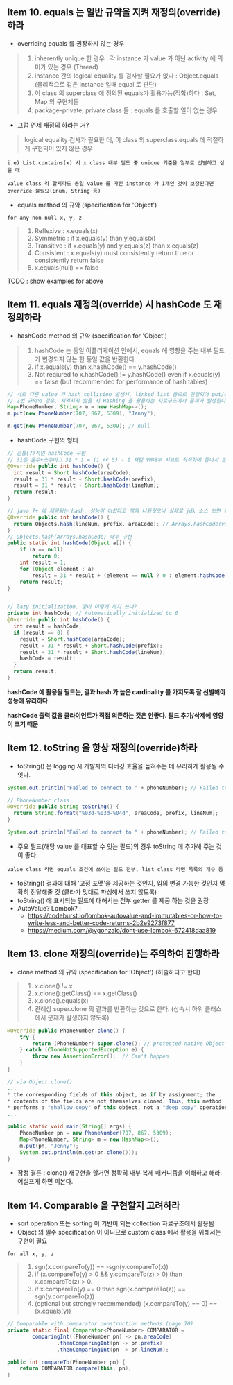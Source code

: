## Item 10. equals 는 일반 규약을 지켜 재정의(override)하라

- overriding equals 를 권장하지 않는 경우

> 1. inherently unique 한 경우 : 각 instance 가 value 가 아닌 activity 에 의미가 있는 경우 (Thread)
> 2. instance 간의 logical	equality 를 검사할 필요가 없다 : Object.equals (물리적으로 같은 instance 일때 equal 로 판단)
> 3. 이 class 의 superclass 에 정의된 equals가 활용가능(적합)하다 : Set, Map 의 구현체들
> 4. package-private, private class 들 : equals 를 호출할 일이 없는 경우

- 그럼 언제 재정의 하라는 거?

> logical	equality 검사가 필요한 데, 이 class 의 superclass.equals 에 적절하게 구현되어 있지 않은 경우
```
i.e) List.contains(x) 시 x class 내부 필드 중 unique 기준을 일부로 선별하고 싶을 때

value class 라 할지라도 동일 value 를 가진 instance 가 1개인 것이 보장된다면 override 불필요(Enum, String 등)
```

- equals method 의 규약 (specification for 'Object')

```
for any non-null x, y, z
```
> 1. Reflexive : x.equals(x) 
> 2. Symmetric : if x.equals(y) than y.equals(x)
> 3. Transitive : if x.equals(y) and y.equals(z) than	x.equals(z)
> 4. Consistent : x.equals(y) must consistently return true	or consistently return false 
> 5. x.equals(null) == false

TODO : show examples for above

## Item 11. equals 재정의(override) 시 hashCode 도 재정의하라

- hashCode method 의 규약 (specification for 'Object')

> 1. hashCode 는 동일 어플리케이션 안에서, equals 에 영향을 주는 내부 필드가 변경되지 않는 한 동일 값을 반환한다. 
> 2. if x.equals(y) than x.hashCode() == y.hashCode()
> 3. Not reqiured to x.hashCode() != y.hashCode() even if x.equals(y) == false (but recommended for performance of hash tables)
```  Java
// 서로 다른 value 가 hash collision 발생시, linked list 등으로 연결되어 put/get 성능에 영향( > O(1) )을 끼칠 수 있다.
// 2번 규약의 경우, 지켜지지 않을 시 Hashing 을 활용하는 자료구조에서 문제가 발생한다.
Map<PhoneNumber, String> m = new HashMap<>(); 
m.put(new PhoneNumber(707, 867, 5309), "Jenny");

m.get(new PhoneNumber(707, 867, 5309); // null
```

- hashCode 구현의 형태
``` Java
// 전통(?)적인 hashCode 구현
// 31은 홀수+소수이고 31 * i = (i << 5) - i 처럼 VM내부 시프트 최적화에 좋아서 쓴다고 한다.
@Override public int hashCode() {
  int result = Short.hashCode(areaCode);
  result = 31 * result + Short.hashCode(prefix);
  result = 31 * result + Short.hashCode(lineNum);
  return result;
}

// java 7+ 에 제공되는 hash. 성능이 아쉽다고 책에 나와잇으나 실제로 jdk 소스 보면 위쪽 코드와 비슷하다.
@Override public int hashCode() {
  return Objects.hash(lineNum, prefix, areaCode); // Arrays.hashCode(values);
}
// Objects.hash(Arrays.hashCode) 내부 구현
public static int hashCode(Object a[]) {
    if (a == null)
        return 0;
    int result = 1;
    for (Object element : a)
        result = 31 * result + (element == null ? 0 : element.hashCode());
    return result;
}


// lazy initialization. 굳이 이렇게 까지 쓰나?
private int hashCode; // Automatically initialized to 0
@Override public int hashCode() {
  int result = hashCode;
  if (result == 0) {
    result = Short.hashCode(areaCode);
    result = 31 * result + Short.hashCode(prefix);
    result = 31 * result + Short.hashCode(lineNum);
    hashCode = result;
  }
  return result;
}
```

**hashCode 에 활용될 필드는, 결과 hash 가 높은 cardinality 를 가지도록 잘 선별해야 성능에 유리하다**

**hashCode 출력 값을 클라이언트가 직접 의존하는 것은 안좋다. 필드 추가/삭제에 영향이 크기 때문**


## Item 12. toString 을 항상 재정의(override)하라

- toString() 은 logging 시 개발자의 디버깅 효율을 높혀주는 데 유리하게 활용될 수 잇다.
``` Java
System.out.println("Failed to connect to " + phoneNumber); // Failed to connect to PhoneNumber@163b91 

// PhoneNumber class
@Override public String toString() {
  return String.format("%03d-%03d-%04d", areaCode, prefix, lineNum);
}

System.out.println("Failed to connect to " + phoneNumber); // Failed to connect to 010-1577-1577

```

- 주요 필드(해당 value 를 대표할 수 잇는 필드)의 경우 toString 에 추가해 주는 것이 좋다.
```
value class 라면 equals 조건에 쓰이는 필드 전부, list class 라면 목록의 개수 등
```

- toString() 결과에 대해 '고정 포맷'을 제공하는 것인지, 임의 변경 가능한 것인지 명확히 전달해줄 것 (클라가 멋대로 파싱해서 쓰지 않도록)
- toString() 에 표시되는 필드에 대해서는 전부 getter 를 제공 하는 것을 권장
- AutoValue? Lombok? : 
  - https://codeburst.io/lombok-autovalue-and-immutables-or-how-to-write-less-and-better-code-returns-2b2e9273f877
  - https://medium.com/@vgonzalo/dont-use-lombok-672418daa819



## Item 13. clone 재정의(override)는 주의하여 진행하라


- clone method 의 규약 (specification for 'Object') (허술하다고 한다)

> 1. x.clone() != x 
> 2. x.clone().getClass() == x.getClass()
> 3. x.clone().equals(x)
> 4. 관례상 super.clone 의 결과를 반환하는 것으로 한다. (상속시 하위 클래스에서 문제가 발생하지 않도록)

``` Java
@Override public PhoneNumber clone() {
    try {
        return (PhoneNumber) super.clone(); // protected native Object clone() throws CloneNotSupportedException;
    } catch (CloneNotSupportedException e) {
        throw new AssertionError();  // Can't happen
    }
}

// via Object.clone()
...
* the corresponding fields of this object, as if by assignment; the
* contents of the fields are not themselves cloned. Thus, this method
* performs a "shallow copy" of this object, not a "deep copy" operation.
...     

public static void main(String[] args) {
    PhoneNumber pn = new PhoneNumber(707, 867, 5309);
    Map<PhoneNumber, String> m = new HashMap<>();
    m.put(pn, "Jenny");
    System.out.println(m.get(pn.clone()));
}
```

- 잠정 결론 : clone() 재구현을 할거면 정확히 내부 복제 매커니즘을 이해하고 해라. 어설프게 하면 피본다.

## Item 14. Comparable 을 구현할지 고려하라

- sort operation 또는 sorting 이 기반이 되는 collection 자료구조에서 활용됨
- Object 의 필수 specification 이 아니므로 custom class 에서 활용을 위해서는 구현이 필요

```
for all x, y, z
```
> 1. sgn(x.compareTo(y)) == -sgn(y.compareTo(x))
> 2. if (x.compareTo(y) > 0 && y.compareTo(z) > 0) than x.compareTo(z) > 0.
> 3. if x.compareTo(y) == 0 than sgn(x.compareTo(z)) == sgn(y.compareTo(z))
> 4. (optional but strongly recommended) (x.compareTo(y) == 0) == (x.equals(y))

``` Java
// Comparable with comparator construction methods (page 70)
private static final Comparator<PhoneNumber> COMPARATOR =
        comparingInt((PhoneNumber pn) -> pn.areaCode)
                .thenComparingInt(pn -> pn.prefix)
                .thenComparingInt(pn -> pn.lineNum);

public int compareTo(PhoneNumber pn) {
    return COMPARATOR.compare(this, pn);
}
```


